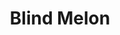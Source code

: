 ---
title: "Blind Melon"
summary: "American rock band best known for their 1992 hit \"No Rain\". Lead singer Shannon Hoon died from drug overdose in 1995."
image: "blind-melon.jpg"
apple_music_artist_url: "https://music.apple.com/gb/artist/blind-melon/533032"
---